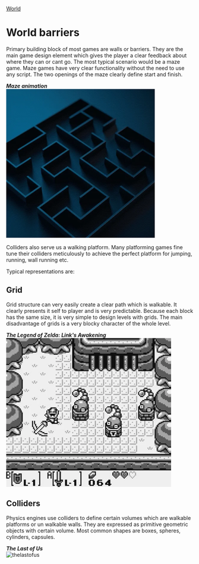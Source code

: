 [World](world.md)

# World barriers
Primary building block of most games are walls or barriers. They are the main game design element which gives the player a clear feedback about where they can or cant go.
The most typical scenario would be a maze game. Maze games have very clear functionality without the need to use any script. The two openings of the maze clearly define start and finish.

***Maze animation***\
<img src="../../img/maze.webp" alt="maze" height="400"/>

Colliders also serve us a walking platform. Many platforming games fine tune their colliders meticulously to achieve the perfect platform for jumping, running, wall running etc.

Typical representations are:
## Grid
Grid structure can very easily create a clear path which is walkable.
It clearly presents it self to player and is very predictable. 
Because each block has the same size, it is very simple to design levels with grids.
The main disadvantage of grids is a very blocky character of the whole level.

***The Legend of Zelda: Link's Awakening***\
<img src="../../img/thelegendofzelda.webp" alt="thelegendofzelda" height="400"/>

## Colliders
Physics engines use colliders to define certain volumes which are walkable platforms or un walkable walls. They are expressed as primitive geometric objects with certain volume.
Most common shapes are boxes, spheres, cylinders, capsules.

***The Last of Us***\
<img src="../../img/thelastofus.gif" alt="thelastofus" height="400"/>